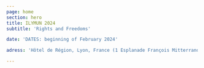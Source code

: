 ```yaml
---
page: home
section: hero
title: ILYMUN 2024
subtitle: 'Rights and Freedoms'

date: 'DATES: beginning of February 2024'

adress: 'Hôtel de Région, Lyon, France (1 Esplanade François Mitterrand, 69269 Lyon, Cedex 02)'

---
```


